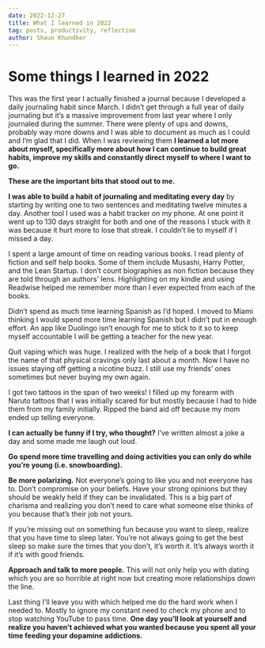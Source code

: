 ```yaml
---
date: 2022-12-27
title: What I learned in 2022
tag: posts, productivity, reflection
author: Shaun Khundker
---
```


# Some things I learned in 2022

This was the first year I actually finished a journal because I developed a daily journaling habit since March. I didn’t get through a full year of daily journaling but it’s a massive improvement from last year where I only journaled during the summer. There were plenty of ups and downs, probably way more downs and I was able to document as much as I could and I’m glad that I did. When I was reviewing them **I learned a lot more about myself, specifically more about how I can continue to build great habits, improve my skills and constantly direct myself to where I want to go.**

**These are the important bits that stood out to me.**

**I was able to build a habit of journaling and meditating every day** by starting by writing one to two sentences and meditating twelve minutes a day. Another tool I used was a habit tracker on my phone. At one point it went up to 130 days straight for both and one of the reasons I stuck with it was because it hurt more to lose that streak. I couldn’t lie to myself if I missed a day.

I spent a large amount of time on reading various books. I read plenty of fiction and self help books. Some of them include Musashi, Harry Potter, and the Lean Startup. I don’t count biographies as non fiction because they are told through an authors’ lens. Highlighting on my kindle and using Readwise helped me remember more than I ever expected from each of the books.

Didn’t spend as much time learning Spanish as I’d hoped. I moved to Miami thinking I would spend more time learning Spanish but I didn’t put in enough effort. An app like Duolingo isn’t enough for me to stick to it so to keep myself accountable I will be getting a teacher for the new year.

Quit vaping which was huge. I realized with the help of a book that I forgot the name of that physical cravings only last about a month. Now I have no issues staying off getting a nicotine buzz. I still use my friends’ ones sometimes but never buying my own again.

I got two tattoos in the span of two weeks! I filled up my forearm with Naruto tattoos that I was initially scared for but mostly because I had to hide them from my family initially. Ripped the band aid off because my mom ended up telling everyone.

**I can actually be funny if I try, who thought?** I’ve written almost a joke a day and some made me laugh out loud.

**Go spend more time travelling and doing activities you can only do while you’re young (i.e. snowboarding).**

**Be more polarizing.** Not everyone’s going to like you and not everyone has to. Don’t compromise on your beliefs. Have your strong opinions but they should be weakly held if they can be invalidated. This is a big part of charisma and realizing you don’t need to care what someone else thinks of you because that’s their job not yours.

If you’re missing out on something fun because you want to sleep, realize that you have time to sleep later. You’re not always going to get the best sleep so make sure the times that you don’t, it’s worth it. It’s always worth it if it’s with good friends.

**Approach and talk to more people.** This will not only help you with dating which you are so horrible at right now but creating more relationships down the line.

Last thing I'll leave you with which helped me do the hard work when I needed to. Mostly to ignore my constant need to
check my phone and to stop watching YouTube to pass time.
**One day you’ll look at yourself and realize you haven’t achieved what you wanted because you spent all your time feeding your dopamine addictions.**
